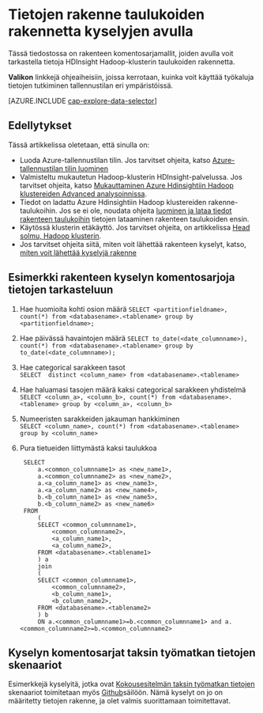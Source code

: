 <properties
    pageTitle="Tietojen rakenne taulukoiden rakennetta kyselyjen avulla | Microsoft Azure"
    description="Tutustu rakenteen taulukoiden rakennetta kyselyjen käyttäminen tietojen."
    services="machine-learning"
    documentationCenter=""
    authors="bradsev"
    manager="jhubbard"
    editor="cgronlun"  />

<tags
    ms.service="machine-learning"
    ms.workload="data-services"
    ms.tgt_pltfrm="na"
    ms.devlang="na"
    ms.topic="article"
    ms.date="09/13/2016"
    ms.author="bradsev" />

# <a name="explore-data-in-hive-tables-with-hive-queries"></a>Tietojen rakenne taulukoiden rakennetta kyselyjen avulla

Tässä tiedostossa on rakenteen komentosarjamallit, joiden avulla voit tarkastella tietoja HDInsight Hadoop-klusterin taulukoiden rakennetta.

**Valikon** linkkejä ohjeaiheisiin, joissa kerrotaan, kuinka voit käyttää työkaluja tietojen tutkiminen tallennustilan eri ympäristöissä.

[AZURE.INCLUDE [cap-explore-data-selector](../../includes/cap-explore-data-selector.md)]

## <a name="prerequisites"></a>Edellytykset
Tässä artikkelissa oletetaan, että sinulla on:

* Luoda Azure-tallennustilan tilin. Jos tarvitset ohjeita, katso [Azure-tallennustilan tilin luominen](../storage/storage-create-storage-account.md#create-a-storage-account)
* Valmisteltu mukautetun Hadoop-klusterin HDInsight-palvelussa. Jos tarvitset ohjeita, katso [Mukauttaminen Azure Hdinsightiin Hadoop klustereiden Advanced analysoinnissa](machine-learning-data-science-customize-hadoop-cluster.md).
* Tiedot on ladattu Azure Hdinsightiin Hadoop klustereiden rakenne-taulukoihin. Jos se ei ole, noudata ohjeita [luominen ja lataa tiedot rakenteen taulukoihin](machine-learning-data-science-move-hive-tables.md) tietojen lataaminen rakenteen taulukoiden ensin.
* Käytössä klusterin etäkäyttö. Jos tarvitset ohjeita, on artikkelissa [Head solmu, Hadoop klusterin](machine-learning-data-science-customize-hadoop-cluster.md#headnode).
* Jos tarvitset ohjeita siitä, miten voit lähettää rakenteen kyselyt, katso, [miten voit lähettää kyselyjä rakenne](machine-learning-data-science-move-hive-tables.md#submit)

## <a name="example-hive-query-scripts-for-data-exploration"></a>Esimerkki rakenteen kyselyn komentosarjoja tietojen tarkasteluun

1. Hae huomioita kohti osion määrä `SELECT <partitionfieldname>, count(*) from <databasename>.<tablename> group by <partitionfieldname>;`

2. Hae päivässä havaintojen määrä `SELECT to_date(<date_columnname>), count(*) from <databasename>.<tablename> group by to_date(<date_columnname>);`

3. Hae categorical sarakkeen tasot  
    `SELECT  distinct <column_name> from <databasename>.<tablename>`

4. Hae haluamasi tasojen määrä kaksi categorical sarakkeen yhdistelmä `SELECT <column_a>, <column_b>, count(*) from <databasename>.<tablename> group by <column_a>, <column_b>`

5. Numeeristen sarakkeiden jakauman hankkiminen  
    `SELECT <column_name>, count(*) from <databasename>.<tablename> group by <column_name>`

6. Pura tietueiden liittymästä kaksi taulukkoa

        SELECT
            a.<common_columnname1> as <new_name1>,
            a.<common_columnname2> as <new_name2>,
            a.<a_column_name1> as <new_name3>,
            a.<a_column_name2> as <new_name4>,
            b.<b_column_name1> as <new_name5>,
            b.<b_column_name2> as <new_name6>
        FROM
            (
            SELECT <common_columnname1>,
                <common_columnname2>,
                <a_column_name1>,
                <a_column_name2>,
            FROM <databasename>.<tablename1>
            ) a
            join
            (
            SELECT <common_columnname1>,
                <common_columnname2>,
                <b_column_name1>,
                <b_column_name2>,
            FROM <databasename>.<tablename2>
            ) b
            ON a.<common_columnname1>=b.<common_columnname1> and a.<common_columnname2>=b.<common_columnname2>

## <a name="additional-query-scripts-for-taxi-trip-data-scenarios"></a>Kyselyn komentosarjat taksin työmatkan tietojen skenaariot

Esimerkkejä kyselyitä, jotka ovat [Kokousesitelmän taksin työmatkan tietojen](http://chriswhong.com/open-data/foil_nyc_taxi/) skenaariot toimitetaan myös [Github](https://github.com/Azure/Azure-MachineLearning-DataScience/tree/master/Misc/DataScienceProcess/DataScienceScripts)säilöön. Nämä kyselyt on jo on määritetty tietojen rakenne, ja olet valmis suorittamaan toimitettavat.
